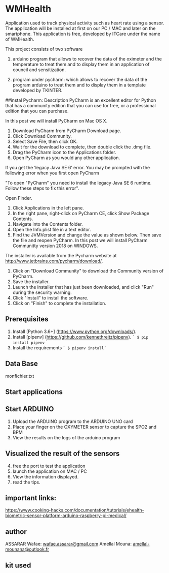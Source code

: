 # WMHealth
Application used to track physical activity such as heart rate using a sensor.
The application will be installed at first on our PC / MAC and later on the smartphone.
This application is free, developed by ITCare under the name of WMHealth.



This project consists of two software

1. arduino program that allows to recover the data of the oximeter and the temperature to treat them and to display them in an application of council and sensitization.

2. program under pycharm: which allows to recover the data of the program arduino to treat them and to display them in a template developed by TKINTER.


##instal Pycharm:
Description
PyCharm is an excellent editor for Python that has a community edition that you can use for free, or a professional edition that you can purchase. 

In this post we will install PyCharm on Mac OS X.

1. Download PyCharm from PyCharm Download page.
2. Click Download Community.
3. Select Save File, then click OK.
4. Wait for the download to complete, then double click the .dmg file.
5. Drag the PyCharm icon to the Applications folder.
6. Open PyCharm as you would any other application.

If you get the ‘legacy Java SE 6’ error.
You may be prompted with the following error when you first open PyCharm

"To open "PyCharm" you need to install the legacy Java SE 6 runtime.
Follow these steps to fix this error".

Open Finder.
1. Click Applications in the left pane.
2. In the right pane, right-click on PyCharm CE, click Show Package Contents.
3. Navigate into the Contents folder.
4. Open the Info.plist file in a text editor.
5. Find the JVMVersion and change the value as shown below. Then save the file and reopen PyCharm.
In this post we will install PyCharm Communitty version 2018 on WINDOWS.

The installer is available from the Pycharm website at http://www.jetbrains.com/pycharm/download/.
1. Click on "Download Community" to download the Community version of PyCharm.
2. Save the installer.
3. Launch the installer that has just been downloaded, and click "Run" during the security warning.
4. Click "Install" to install the software.
5. Click on "Finish" to complete the installation.

## Prerequisites
1. Install [Python 3.6+] (https://www.python.org/downloads/).
2. Install [pipenv] (https://github.com/kennethreitz/pipenv).
`` `
$ pip install pipenv
`` `
3. Install the requirements
`` `
$ pipenv install
`` `
## Data Base
monfichier.txt

## Start applications

## Start ARDUINO
1. Upload the ARDUINO program to the ARDUINO UNO card
2. Place your finger on the OXYMETER sensor to capture the SPO2 and BPM
3. View the results on the logs of the arduino program

## Visualized the result of the sensors
4. free the port to test the application
5. launch the application on MAC / PC
6. View the information displayed.
7. read the tips.

## important links:

https://www.cooking-hacks.com/documentation/tutorials/ehealth-biometric-sensor-platform-arduino-raspberry-pi-medical/

## author
ASSARAR Wafae: wafae.assarar@gmail.com
Amellal Mouna: amellal-mounana@outlook.fr

## kit used
